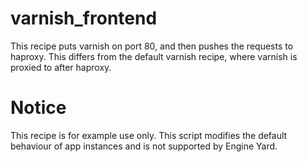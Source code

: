 varnish_frontend
================
This recipe puts varnish on port 80, and then pushes the requests to haproxy.  This differs from the default varnish recipe, where varnish is proxied to after haproxy.

Notice
=======
This recipe is for example use only.  This script modifies the default behaviour of app instances and is not supported by Engine Yard.
